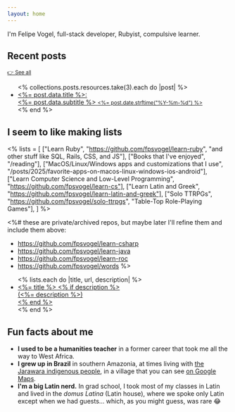 ```yaml
---
layout: home
---
```


I'm Felipe Vogel, full-stack developer, Rubyist, compulsive learner.

## Recent posts

<small>[👉 See all](/posts)</small>

<ul class="posts-ul">
  <% collections.posts.resources.take(3).each do |post| %>
    <li>
      <a href="<%= post.relative_url %>">
        <fancy-li-title><%= post.data.title %></fancy-li-title>:
        <div>
          <fancy-li-subtitle><%= post.data.subtitle %></fancy-li-subtitle>
          <fancy-li-date><small><%= post.date.strftime("%Y-%m-%d") %></small></fancy-li-date>
        </div>
      </a>
    </li>
  <% end %>
</ul>

## I seem to like making lists

<% lists = [
  ["Learn Ruby", "https://github.com/fpsvogel/learn-ruby", "and other stuff like SQL, Rails, CSS, and JS"],
  ["Books that I've enjoyed", "/reading"],
  ["MacOS/Linux/Windows apps and customizations that I use", "/posts/2025/favorite-apps-on-macos-linux-windows-ios-android"],
  ["Learn Computer Science and Low-Level Programming", "https://github.com/fpsvogel/learn-cs"],
  ["Learn Latin and Greek", "https://github.com/fpsvogel/learn-latin-and-greek"],
  ["Solo TTRPGs", "https://github.com/fpsvogel/solo-ttrpgs", "Table-Top Role-Playing Games"],
] %>

<%# these are private/archived repos, but maybe later I'll refine them and include them above:
- https://github.com/fpsvogel/learn-csharp
- https://github.com/fpsvogel/learn-java
- https://github.com/fpsvogel/learn-roc
- https://github.com/fpsvogel/words
%>

<ul class="posts-ul">
  <% lists.each do |title, url, description| %>
    <li>
      <a href="<%= url %>">
        <fancy-li-title><%= title %></fancy-li-title>
        <% if description %>
          <div>
            (<fancy-li-subtitle><%= description %></fancy-li-subtitle>)
          </div>
        <% end %>
      </a>
    </li>
  <% end %>
</ul>

## Fun facts about me

- **I used to be a humanities teacher** in a former career that took me all the way to West Africa.
- **I grew up in Brazil** in southern Amazonia, at times living with [the Jarawara indigenous people](https://pib.socioambiental.org/en/Povo:Jarawara), in a village that you can see [on Google Maps](https://www.google.com/maps/place/7%C2%B018'20.0%22S+65%C2%B015'36.9%22W/@-7.3056605,-65.2618449,743m/data=!3m1!1e3!4m4!3m3!8m2!3d-7.3055556!4d-65.26025?entry=ttu).
- **I'm a big Latin nerd.** In grad school, I took most of my classes in Latin and lived in the *domus Latina* (Latin house), where we spoke only Latin except when we had guests… which, as you might guess, was rare 😂
